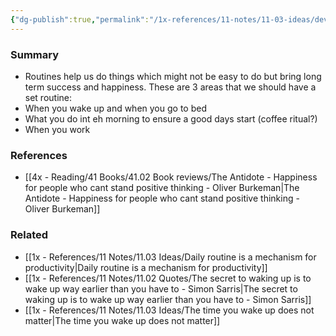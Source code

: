 ```yaml
---
{"dg-publish":true,"permalink":"/1x-references/11-notes/11-03-ideas/develop-at-least-3-routines-a-day-for-maximum-happiness/","title":"Develop at least 3 routines a day for maximum happiness"}
---
```



### Summary
- Routines help us do things which might not be easy to do but bring long term success and happiness. These are 3 areas that we should have a set routine:
- When you wake up and when you go to bed
- What you do int eh morning to ensure a good days start (coffee ritual?)
- When you work

### References
- [[4x - Reading/41 Books/41.02 Book reviews/The Antidote - Happiness for people who cant stand positive thinking - Oliver Burkeman\|The Antidote - Happiness for people who cant stand positive thinking - Oliver Burkeman]]

### Related
- [[1x - References/11 Notes/11.03 Ideas/Daily routine is a mechanism for productivity\|Daily routine is a mechanism for productivity]]
- [[1x - References/11 Notes/11.02 Quotes/The secret to waking up is to wake up way earlier than you have to - Simon Sarris\|The secret to waking up is to wake up way earlier than you have to - Simon Sarris]]
- [[1x - References/11 Notes/11.03 Ideas/The time you wake up does not matter\|The time you wake up does not matter]]